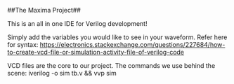 ##The Maxima Project##

This is an all in one IDE for Verilog development! 

Simply add the variables you would like to see in your waveform. Refer here for syntax: https://electronics.stackexchange.com/questions/227684/how-to-create-vcd-file-or-simulation-activity-file-of-verilog-code

VCD files are the core to our project. The commands we use behind the scene: iverilog -o sim tb.v && vvp sim
